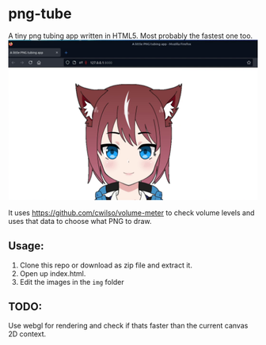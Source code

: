 # png-tube
A tiny png tubing app written in HTML5. Most probably the fastest one too.  
![screenshot](https://github.com/FPGA21/png-tube/raw/main/img/screenshot.png)
   
It uses https://github.com/cwilso/volume-meter to check volume levels and uses that data to choose what PNG to draw.   

## Usage:
1. Clone this repo or download as zip file and extract it.    
2. Open up index.html.
3. Edit the images in the `img` folder
## TODO:
Use webgl for rendering and check if thats faster than the current canvas 2D context.
